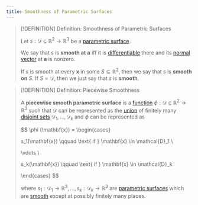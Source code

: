 ```yaml
---
title: Smoothness of Parametric Surfaces
---
```



>[!DEFINITION] Definition: Smoothness of Parametric Surfaces
>
>Let $s: \mathcal{D} \subseteq \mathbb{R}^2 \to \mathbb{R}^3$ be a [parametric surface](Parametric%20Surface.md).
>
>We say that $s$ is **smooth at** $\mathbf{a}$ iff it is [differentiable](../Real%20Vector%20Functions/Differentiation/Differentiability%20of%20Real%20Vector%20Functions.md) there and its [normal vector](Surface%20Normal%20Vector.md) at $\mathbf{a}$ is nonzero.
>
>If $s$ is smooth at every $\mathbf{x}$ in some $S \subseteq \mathbb{R}^2$, then we say that $s$ is **smooth on** $S$. If $S = \mathcal{D}$, then we just say that $s$ is **smooth**.
>

>[!DEFINITION] Definition: Piecewise Smoothness
>
>A **piecewise smooth parametric surface** is a [function](../Real%20Vector%20Functions/Real%20Vector%20Function.md) $\phi: \mathcal{D} \subseteq \mathbb{R}^2 \to \mathbb{R}^3$ such that $\mathcal{D}$ can be represented as the [union](../../../../Set%20Theory/Collections/Union%20of%20a%20Collection.md) of finitely many [disjoint sets](../../../../Set%20Theory/Disjoint%20Sets.md) $\mathcal{D}_1, \dotsc, \mathcal{D}_k$ and $\phi$ can be represented as
>
>$$
>\phi (\mathbf{x}) = 
>\begin{cases}
>
>s_1(\mathbf{x}) \qquad \text{ if } \mathbf{x} \in \mathcal{D}_1 \\
>
>\vdots \\
>
>s_k(\mathbf{x}) \qquad \text{ if } \mathbf{x} \in \mathcal{D}_k
>
>\end{cases}
>$$
>
>where $s_1: \mathcal{D}_1 \to \mathbb{R}^3, \dotsc, s_k: \mathcal{D}_k \to \mathbb{R}^3$ are [parametric surfaces](Parametric%20Surface.md) which are [smooth](Smoothness.md) except at possibly finitely many places.
>
